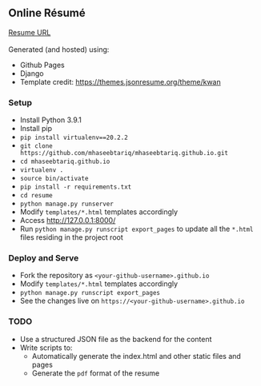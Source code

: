 ## Online Résumé

<a href="https://mhaseebtariq.com/" target="_blank">Resume URL</a><br/><br/>
Generated (and hosted) using:
* Github Pages
* Django
* Template credit: https://themes.jsonresume.org/theme/kwan

### Setup
* Install Python 3.9.1
* Install pip
* `pip install virtualenv==20.2.2`
* `git clone https://github.com/mhaseebtariq/mhaseebtariq.github.io.git`
* `cd mhaseebtariq.github.io`
* `virtualenv .`
* `source bin/activate`
* `pip install -r requirements.txt`
* `cd resume`
* `python manage.py runserver`
* Modify `templates/*.html` templates accordingly
* Access http://127.0.0.1:8000/
* Run `python manage.py runscript export_pages` to update all the `*.html` files residing in the project root

### Deploy and Serve
* Fork the repository as `<your-github-username>.github.io`
* Modify `templates/*.html` templates accordingly
* `python manage.py runscript export_pages`
* See the changes live on `https://<your-github-username>.github.io`

### TODO
* Use a structured JSON file as the backend for the content
* Write scripts to:
    * Automatically generate the index.html and other static files and pages
    * Generate the `pdf` format of the resume
